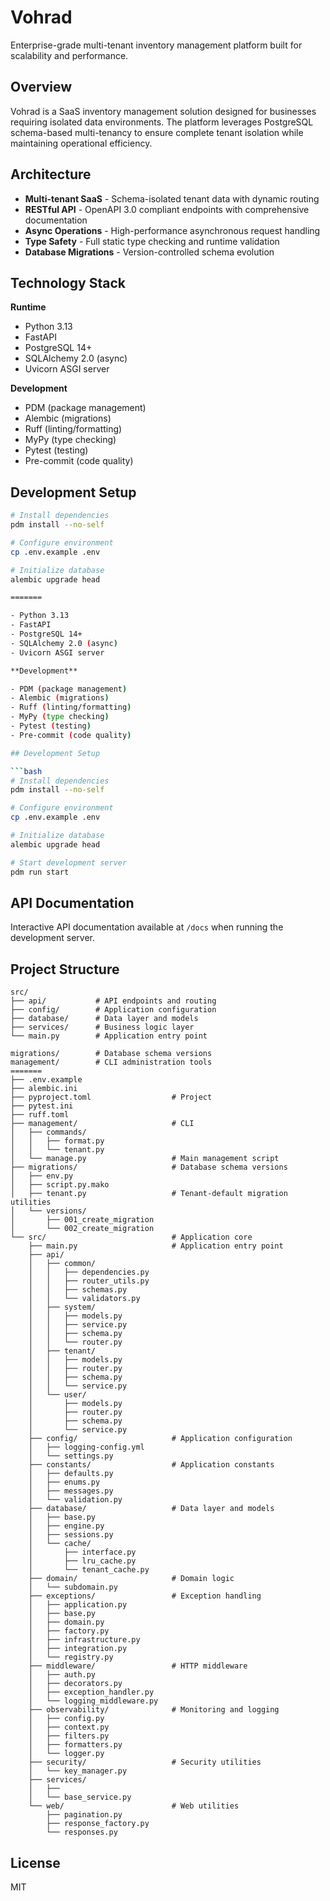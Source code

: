 # Vohrad

Enterprise-grade multi-tenant inventory management platform built for scalability and performance.

## Overview

Vohrad is a SaaS inventory management solution designed for businesses requiring isolated data environments. The platform leverages PostgreSQL schema-based multi-tenancy to ensure complete tenant isolation while maintaining operational efficiency.

## Architecture

- **Multi-tenant SaaS** - Schema-isolated tenant data with dynamic routing
- **RESTful API** - OpenAPI 3.0 compliant endpoints with comprehensive documentation
- **Async Operations** - High-performance asynchronous request handling
- **Type Safety** - Full static type checking and runtime validation
- **Database Migrations** - Version-controlled schema evolution

## Technology Stack

**Runtime**

- Python 3.13
- FastAPI
- PostgreSQL 14+
- SQLAlchemy 2.0 (async)
- Uvicorn ASGI server

**Development**
- PDM (package management)
- Alembic (migrations)
- Ruff (linting/formatting)
- MyPy (type checking)
- Pytest (testing)
- Pre-commit (code quality)

## Development Setup

```bash
# Install dependencies
pdm install --no-self

# Configure environment
cp .env.example .env

# Initialize database
alembic upgrade head

=======

- Python 3.13
- FastAPI
- PostgreSQL 14+
- SQLAlchemy 2.0 (async)
- Uvicorn ASGI server

**Development**

- PDM (package management)
- Alembic (migrations)
- Ruff (linting/formatting)
- MyPy (type checking)
- Pytest (testing)
- Pre-commit (code quality)

## Development Setup

```bash
# Install dependencies
pdm install --no-self

# Configure environment
cp .env.example .env

# Initialize database
alembic upgrade head

# Start development server
pdm run start
```

## API Documentation

Interactive API documentation available at `/docs` when running the development server.

## Project Structure

```
src/
├── api/           # API endpoints and routing
├── config/        # Application configuration
├── database/      # Data layer and models
├── services/      # Business logic layer
└── main.py        # Application entry point

migrations/        # Database schema versions
management/        # CLI administration tools
=======
├── .env.example
├── alembic.ini
├── pyproject.toml                  # Project
├── pytest.ini
├── ruff.toml
├── management/                     # CLI
│   ├── commands/
│   │   ├── format.py
│   │   └── tenant.py
│   └── manage.py                   # Main management script
├── migrations/                     # Database schema versions
│   ├── env.py
│   ├── script.py.mako
│   ├── tenant.py                   # Tenant-default migration utilities
│   └── versions/
│       ├── 001_create_migration
│       └── 002_create_migration
└── src/                            # Application core
    ├── main.py                     # Application entry point
    ├── api/
    │   ├── common/
    │   │   ├── dependencies.py
    │   │   ├── router_utils.py
    │   │   ├── schemas.py
    │   │   └── validators.py
    │   ├── system/
    │   │   ├── models.py
    │   │   ├── service.py
    │   │   ├── schema.py
    │   │   └── router.py
    │   ├── tenant/
    │   │   ├── models.py
    │   │   ├── router.py
    │   │   ├── schema.py
    │   │   └── service.py
    │   └── user/
    │       ├── models.py
    │       ├── router.py
    │       ├── schema.py
    │       └── service.py
    ├── config/                     # Application configuration
    │   ├── logging-config.yml
    │   └── settings.py
    ├── constants/                  # Application constants
    │   ├── defaults.py
    │   ├── enums.py
    │   ├── messages.py
    │   └── validation.py
    ├── database/                   # Data layer and models
    │   ├── base.py
    │   ├── engine.py
    │   ├── sessions.py
    │   └── cache/
    │       ├── interface.py
    │       ├── lru_cache.py
    │       └── tenant_cache.py
    ├── domain/                     # Domain logic
    │   └── subdomain.py
    ├── exceptions/                 # Exception handling
    │   ├── application.py
    │   ├── base.py
    │   ├── domain.py
    │   ├── factory.py
    │   ├── infrastructure.py
    │   ├── integration.py
    │   └── registry.py
    ├── middleware/                 # HTTP middleware
    │   ├── auth.py
    │   ├── decorators.py
    │   ├── exception_handler.py
    │   └── logging_middleware.py
    ├── observability/              # Monitoring and logging
    │   ├── config.py
    │   ├── context.py
    │   ├── filters.py
    │   ├── formatters.py
    │   └── logger.py
    ├── security/                   # Security utilities
    │   └── key_manager.py
    ├── services/
    │   ├──
    │   └── base_service.py
    └── web/                        # Web utilities
        ├── pagination.py
        ├── response_factory.py
        └── responses.py
```

## License

MIT